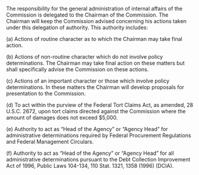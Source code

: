 The responsibility for the general administration of internal affairs of the Commission is delegated to the Chairman of the Commission. The Chairman will keep the Commission advised concerning his actions taken under this delegation of authority. This authority includes:

(a) Actions of routine character as to which the Chairman may take final action.

(b) Actions of non-routine character which do not involve policy determinations. The Chairman may take final action on these matters but shall specifically advise the Commission on these actions.

(c) Actions of an important character or those which involve policy determinations. In these matters the Chairman will develop proposals for presentation to the Commission.

(d) To act within the purview of the Federal Tort Claims Act, as amended, 28 U.S.C. 2672, upon tort claims directed against the Commission where the amount of damages does not exceed $5,000.

(e) Authority to act as “Head of the Agency” or “Agency Head” for administrative determinations required by Federal Procurement Regulations and Federal Management Circulars.

(f) Authority to act as “Head of the Agency” or “Agency Head” for all administrative determinations pursuant to the Debt Collection Improvement Act of 1996, Public Laws 104-134, 110 Stat. 1321, 1358 (1996) (DCIA).

